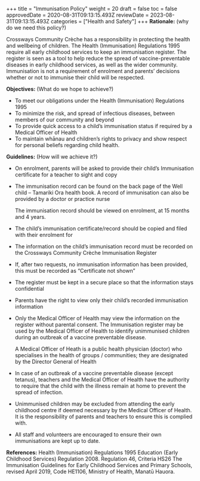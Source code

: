 +++
title = "Immunisation Policy"
weight = 20
draft = false
toc = false
approvedDate = 2020-08-31T09:13:15.493Z
reviewDate = 2023-08-31T09:13:15.493Z
categories = ["Health and Safety"]
+++
**Rationale:** (why do we need this policy?)

Crossways Community Crèche has a responsibility in protecting the health and wellbeing of children. The Health (Immunisation) Regulations 1995 require all early childhood services to keep an immunisation register. The register is seen as a tool to help reduce the spread of vaccine-preventable diseases in early childhood services, as well as the wider community. Immunisation is not a requirement of enrolment and parents’ decisions whether or not to immunise their child will be respected. 

**Objectives:** (What do we hope to achieve?)

* To meet our obligations under the Health (Immunisation) Regulations 1995
* To minimize the risk, and spread of infectious diseases, between members of our community and beyond 
* To provide quick access to a child’s immunisation status if required by a Medical Officer of Health
* To maintain whānau and children’s rights to privacy and show respect for personal beliefs regarding child health. 

**Guidelines:** (How will we achieve it?)

* On enrolment, parents will be asked to provide their child’s Immunisation certificate for a teacher to sight and copy 
* The immunisation record can be found on the back page of the Well child – Tamariki Ora health book. A record of immunisation can also be provided by a doctor or practice nurse

  The immunisation record should be viewed on enrolment, at 15 months and 4 years.


* The child’s immunisation certificate/record should be copied and filed with their enrolment for
* The information on the child’s immunisation record must be recorded on the Crossways Community Crèche Immunisation Register
* If, after two requests, no immunisation information has been provided, this must be recorded as “Certificate not shown”
* The register must be kept in a secure place so that the information stays confidential
* Parents have the right to view only their child’s recorded immunisation information
* Only the Medical Officer of Health may view the information on the register without parental consent. The Immunisation register may be used by the Medical Officer of Health to identify unimmunised children during an outbreak of a vaccine preventable disease. 

  A Medical Officer of Heath is a public health physician (doctor) who specialises in the health of groups / communities; they are designated by the Director General of Health


* In case of an outbreak of a vaccine preventable disease (except tetanus), teachers and the Medical Officer of Health have the authority to require that the child with the illness remain at home to prevent the spread of infection.
* Unimmunised children may be excluded from attending the early childhood centre if deemed necessary by the Medical Officer of Health. It is the responsibility of parents and teachers to ensure this is complied with.
* All staff and volunteers are encouraged to ensure their own immunisations are kept up to date. 

**References:** 
Health (Immunisation) Regulations 1995 
Education (Early Childhood Services) Regulation 2008. Regulation 46, Criteria HS26 
The Immunisation Guidelines for Early Childhood Services and Primary Schools, revised April 2019, Code HE1106, Ministry of Health, Manatū Hauora.